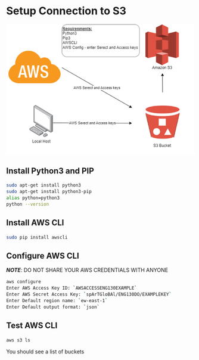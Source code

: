 # Setup Connection to S3

![S3](images/AWS-S3.png)

## Install Python3 and PIP

```bash
sudo apt-get install python3
sudo apt-get install python3-pip
alias python=python3
python --version
```

## Install AWS CLI

```bash
sudo pip install awscli
```

## Configure AWS CLI

**_NOTE_**: DO NOT SHARE YOUR AWS CREDENTIALS WITH ANYONE

```bash
aws configure
Enter AWS Access Key ID: `AWSACCESSENG130EXAMPLE`
Enter AWS Secret Access Key: `spArTGloBAl/ENG130DO/EXAMPLEKEY`
Enter Default region name: `ew-east-1`
Enter Default output format: `json`
```

## Test AWS CLI

```bash
aws s3 ls
```

You should see a list of buckets